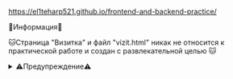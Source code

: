 https://el1teharp521.github.io/frontend-and-backend-practice/


📂Информация📂

🐱Страница "Визитка" и файл "vizit.html" никак не относится к практической работе и создан с развлекательной целью 🐱

<details>
<summary>⚠️Предупреждение⚠️</summary>
Ни в коем случае не допускается открытие страницы 'Визитка'для людей болеющих Эпилепсей
</details>